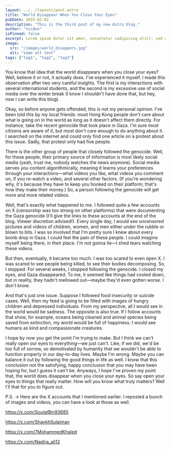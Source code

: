 ```yaml
---
layout: ../../layouts/post.astro
title: "World Disappear When You Close Your Eyes"
pubDate: 2025-02-02
description: "This is the third post of my new Astro blog."
author: "nicdun"
isPinned: false
excerpt: Lorem ipsum dolor sit amet, consetetur sadipscing elitr, sed diam nonumy eirmod tempor invidunt ut labore et dolore magna aliquyam erat, sed diam voluptua. At vero eos et accusam et justo duo dolores et ea rebum. Stet clita kasd gubergren, no sea takimata sanctus est Lorem ipsum dolor sit amet. Lorem ipsum dolor sit amet, consetetur sadipscing elitr, sed diam nonumy eirmod tempor invidunt ut labore et dolore magna aliquyam erat, sed diam voluptua. At vero eos et accusam et
image:
  src: "/images/world_disappers.jpg"
  alt: "some alt text"
tags: ["tag1", "tag2", "tag3"]
---
```


You know that idea that the world disappears when you close your eyes? Well, believe it or not, it actually does. I've experienced it myself. I made this observation after two very careful insights. The first is my interactions with several international students, and the second is my excessive use of social media over the winter break (I know I shouldn't have done that, but hey, now I can write this blog).

Okay, so before anyone gets offended, this is not my personal opinion. I've been told this by my local friends: most Hong Kong people don't care about what is going on in the world as long as it doesn't affect them directly. For instance, take the recent genocide that took place in Gaza. I'm sure most citizens are aware of it, but most don't care enough to do anything about it. I searched on the internet and could only find one article on a protest about this issue. Sadly, that protest only had five people.

There is the other group of people that closely followed the genocide. Well, for these people, their primary source of information is most likely social media (yeah, trust me, nobody watches the news anymore). Social media serves you content algorithmically, meaning it learns your preferences through your interactions—what videos you like, what videos you comment on, if you re-watch a video, and several other factors. (If you're wondering why, it's because they have to keep you hooked on their platform; that's how they make their money.) So, a person following the genocide will get more and more related videos.

Well, that's exactly what happened to me. I followed quite a few accounts on X (censorship was too strong on other platforms) that were documenting the Gaza genocide (I'll give the links to these accounts at the end of the blog. Viewer discretion advised!). Every single day, I would see uncensored pictures and videos of children, women, and men either under the rubble or blown to bits. I was so involved that I'm pretty sure I knew about every bomb drop in Gaza. I could feel the pain of these people. I could imagine myself being there, in their place. I'm not gonna lie—I shed tears watching these videos.

But then, eventually, it became too much. I was too scared to even open X. I was scared to see people being killed, to see their bodies decomposing. So, I stopped. For several weeks, I stopped following the genocide. I closed my eyes, and Gaza disappeared. To me, it seemed like things had cooled down, but in reality, they hadn't mellowed out—maybe they'd even gotten worse. I don't know.

And that's just one issue. Suppose I followed food insecurity or suicide cases. Well, then my feed is going to be filled with images of hungry children and depressed individuals. From my perspective, all I would see in the world would be sadness. The opposite is also true. If I follow accounts that show, for example, oceans being cleaned and animal species being saved from extinction, my world would be full of happiness. I would see humans as kind and compassionate creatures.

I hope by now you get the point I'm trying to make. But I think we can't really open our eyes to everything—we just can't. Like, if we did, we'd be too full of sorrow, so demotivated by humanity that we wouldn't be able to function properly in our day-to-day lives. Maybe I'm wrong. Maybe you can balance it out by following the good things in life as well. I know that this conclusion not the satisfying, happy conclusion that you may have been  hoping for, but I guess it can't be. Anyways, I hope I've proven my point that, the world does disappear when you close your eyes. So say open your eyes to things that really matter. How will you know what truly matters? Well I'll that for you to figure out.

P.S. → Here are the X accounts that I mentioned earlier. I reposted a bunch of images and videos, you can have a look at those as well.

https://x.com/SoulatBin93685

https://x.com/ShaykhSulaiman

https://x.com/7MohammedKhaled

https://x.com/Nadira_ali12